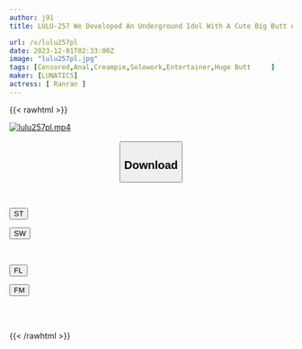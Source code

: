 ```yaml
---
author: j91
title: LULU-257 We Developed An Underground Idol With A Cute Big Butt And A Bruised Butt Who Runs An Off-paco Pillow Business, And Made It Into An Exmasochist Anal Creampie Meat Urinal That Goes Crazy With Anal Sex. Ranran

url: /v/lulu257pl
date: 2023-12-01T02:33:00Z
image: "lulu257pl.jpg"
tags: [Censored,Anal,Creampie,Solowork,Entertainer,Huge Butt	 ]
maker: [LUNATICS]
actress: [ Ranran ]
---
```



{{< rawhtml >}}

<div class="video" data-videoid="A01VAQkXpvUXYmD">
    <a href="javascript:;">
        <img src="/v/lulu257pl/lulu257pl.jpg" width="WIDTH" height="HEIGHT" alt="lulu257pl.mp4" loading="lazy">
    </a>
</div>

<script type="text/javascript" src="https://j91.asia/asset/on-demand-st.js"></script>

<br>
  <link rel="stylesheet" href="https://j91.asia/asset/bs5.css">
  
  <center>
  <button class="btn btn-primary" type="button" data-bs-toggle="collapse" data-bs-target=".multi-collapse" aria-expanded="false" aria-controls="multiCollapseExample1 multiCollapseExample2"><h2>Download</h2></button></center>
</p>
<div class="row">
  <div class="col">
    <div class="collapse multi-collapse" id="multiCollapseExample1">
      <div class="card card-body">
	      	      <br>
<div class="buttons">  
<p><a href="https://streamtape.to/v/A01VAQkXpvUXYmD" target="_blank"><button class="btn-hover color-3"><i class="fa fa-download"></i> ST</button></a></p>
<p><a href="https://flaswish.com/56e4347moie4" target="_blank"><button class="btn-hover color-2"><i class="fa fa-download"></i> SW</button></a></p></div>
    </div>
  </div>
</div>
  <div class="col">
    <div class="collapse multi-collapse" id="multiCollapseExample2">
      <div class="card card-body">
	      <br>
<div class="buttons">
<p><a href="javascript:;" target="_blank"><button class="btn-hover color-9"><i class="fa fa-download"></i> FL</button></a></p>
<p><a href="javascript:;" target="_blank"><button class="btn-hover color-8"><i class="fa fa-download"></i> FM</button></a></p></div>
<br><br>
      </div>
    </div>
  </div>
</div>

{{< /rawhtml >}}